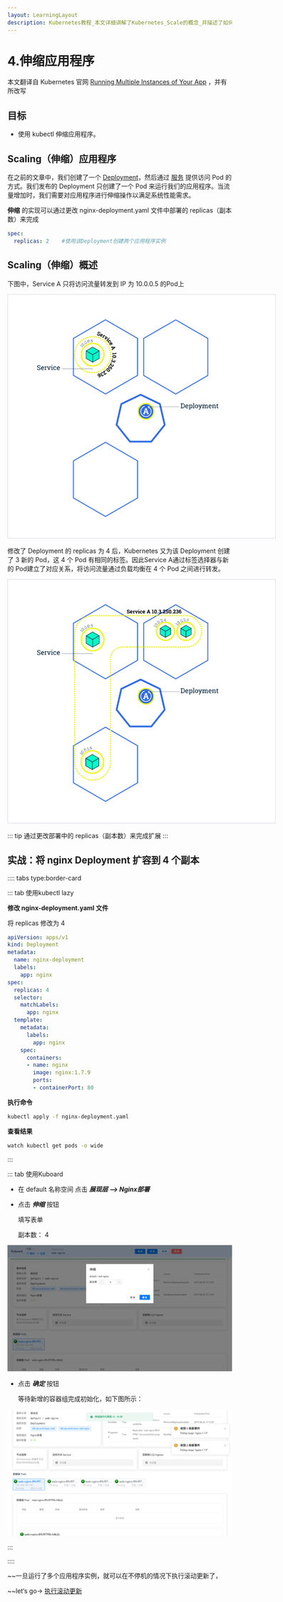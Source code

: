 ```yaml
---
layout: LearningLayout
description: Kubernetes教程_本文详细讲解了Kubernetes_Scale的概念_并描述了如何使用_kubectl_Kuboard_对一个应用程序进行伸缩操作
---
```


# 4.伸缩应用程序

本文翻译自 Kubernetes 官网 [Running Multiple Instances of Your App](https://kubernetes.io/docs/tutorials/kubernetes-basics/scale/scale-intro/) ，并有所改写

## 目标

- 使用 kubectl 伸缩应用程序。

## Scaling（伸缩）应用程序

在之前的文章中，我们创建了一个 [Deployment](https://kubernetes.io/docs/concepts/workloads/controllers/deployment/)，然后通过 [服务](https://kubernetes.io/docs/concepts/services-networking/service/) 提供访问 Pod 的方式。我们发布的 Deployment 只创建了一个 Pod 来运行我们的应用程序。当流量增加时，我们需要对应用程序进行伸缩操作以满足系统性能需求。

**伸缩** 的实现可以通过更改 nginx-deployment.yaml 文件中部署的 replicas（副本数）来完成

``` yaml
spec:
  replicas: 2    #使用该Deployment创建两个应用程序实例
```

## Scaling（伸缩）概述

下图中，Service A 只将访问流量转发到 IP 为 10.0.0.5 的Pod上

<img src="./scale.assets/module_05_scaling1.svg" style="border: 1px solid #d7dae2; max-width: 600px;" alt="Kubernetes教程：伸缩"></img>

修改了 Deployment 的 replicas 为 4 后，Kubernetes 又为该 Deployment 创建了 3 新的 Pod，这 4 个 Pod 有相同的标签。因此Service A通过标签选择器与新的 Pod建立了对应关系，将访问流量通过负载均衡在 4 个 Pod 之间进行转发。

<img src="./scale.assets/module_05_scaling2.svg" style="border: 1px solid #d7dae2; max-width: 600px;" alt="Kubernetes教程：伸缩"></img>

::: tip
通过更改部署中的 replicas（副本数）来完成扩展
:::

## 实战：将 nginx Deployment 扩容到 4 个副本

:::: tabs type:border-card

::: tab 使用kubectl lazy

**修改 nginx-deployment.yaml 文件**

将 replicas 修改为 4

``` yaml {8}
apiVersion: apps/v1
kind: Deployment
metadata:
  name: nginx-deployment
  labels:
    app: nginx
spec:
  replicas: 4
  selector:
    matchLabels:
      app: nginx
  template:
    metadata:
      labels:
        app: nginx
    spec:
      containers:
      - name: nginx
        image: nginx:1.7.9
        ports:
        - containerPort: 80
```

**执行命令**

``` sh
kubectl apply -f nginx-deployment.yaml
```

**查看结果**

``` sh
watch kubectl get pods -o wide
```

:::

::: tab 使用Kuboard

* 在 default 名称空间 点击 ***展现层 --> Nginx部署***

* 点击 ***伸缩*** 按钮

  填写表单

  副本数： 4

![Kubernetes教程：伸缩应用-Scaling](./scale.assets/image-20190822213532132.png)

* 点击 ***确定*** 按钮

  等待新增的容器组完成初始化，如下图所示：

![Kubernetes教程：伸缩应用-Scaling](./scale.assets/image-20190822213709967.png)

:::

::::

~~一旦运行了多个应用程序实例，就可以在不停机的情况下执行滚动更新了，

~~let‘s go->  [执行滚动更新](./update.html)
